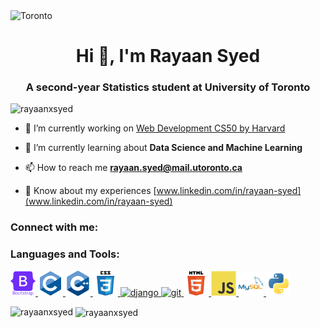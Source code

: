 <img height="500" width="500" alt="Toronto" src="https://travel2next.com/wp-content/uploads/toronto-at-night-2.jpg">

<h1 align="center">Hi 👋, I'm Rayaan Syed</h1>
<h3 align="center">A second-year Statistics student at University of Toronto</h3>

<p align="left"> <img src="https://komarev.com/ghpvc/?username=rayaanxsyed&label=Profile%20views&color=0e75b6&style=flat" alt="rayaanxsyed" /> </p>

- 🔭 I’m currently working on [Web Development CS50 by Harvard](https://github.com/rayaanxsyed/Web-Development-CS50)

- 🌱 I’m currently learning about **Data Science and Machine Learning**

- 📫 How to reach me **rayaan.syed@mail.utoronto.ca**

- 📄 Know about my experiences [www.linkedin.com/in/rayaan-syed](www.linkedin.com/in/rayaan-syed)

<h3 align="left">Connect with me:</h3>
<p align="left">
</p>

<h3 align="left">Languages and Tools:</h3>
<p align="left"> <a href="https://getbootstrap.com" target="_blank" rel="noreferrer"> <img src="https://raw.githubusercontent.com/devicons/devicon/master/icons/bootstrap/bootstrap-plain-wordmark.svg" alt="bootstrap" width="40" height="40"/> </a> <a href="https://www.cprogramming.com/" target="_blank" rel="noreferrer"> <img src="https://raw.githubusercontent.com/devicons/devicon/master/icons/c/c-original.svg" alt="c" width="40" height="40"/> </a> <a href="https://www.w3schools.com/cpp/" target="_blank" rel="noreferrer"> <img src="https://raw.githubusercontent.com/devicons/devicon/master/icons/cplusplus/cplusplus-original.svg" alt="cplusplus" width="40" height="40"/> </a> <a href="https://www.w3schools.com/css/" target="_blank" rel="noreferrer"> <img src="https://raw.githubusercontent.com/devicons/devicon/master/icons/css3/css3-original-wordmark.svg" alt="css3" width="40" height="40"/> </a> <a href="https://www.djangoproject.com/" target="_blank" rel="noreferrer"> <img src="https://cdn.worldvectorlogo.com/logos/django.svg" alt="django" width="40" height="40"/> </a> <a href="https://git-scm.com/" target="_blank" rel="noreferrer"> <img src="https://www.vectorlogo.zone/logos/git-scm/git-scm-icon.svg" alt="git" width="40" height="40"/> </a> <a href="https://www.w3.org/html/" target="_blank" rel="noreferrer"> <img src="https://raw.githubusercontent.com/devicons/devicon/master/icons/html5/html5-original-wordmark.svg" alt="html5" width="40" height="40"/> </a> <a href="https://developer.mozilla.org/en-US/docs/Web/JavaScript" target="_blank" rel="noreferrer"> <img src="https://raw.githubusercontent.com/devicons/devicon/master/icons/javascript/javascript-original.svg" alt="javascript" width="40" height="40"/> </a> <a href="https://www.mysql.com/" target="_blank" rel="noreferrer"> <img src="https://raw.githubusercontent.com/devicons/devicon/master/icons/mysql/mysql-original-wordmark.svg" alt="mysql" width="40" height="40"/> </a> <a href="https://www.python.org" target="_blank" rel="noreferrer"> <img src="https://raw.githubusercontent.com/devicons/devicon/master/icons/python/python-original.svg" alt="python" width="40" height="40"/> </a> </p>

<p><img align="left" src="https://github-readme-stats.vercel.app/api/top-langs?username=rayaanxsyed&show_icons=true&locale=en&layout=compact" alt="rayaanxsyed" /></p>

<p>&nbsp;<img align="center" src="https://github-readme-stats.vercel.app/api?username=rayaanxsyed&show_icons=true&locale=en" alt="rayaanxsyed" /></p>
